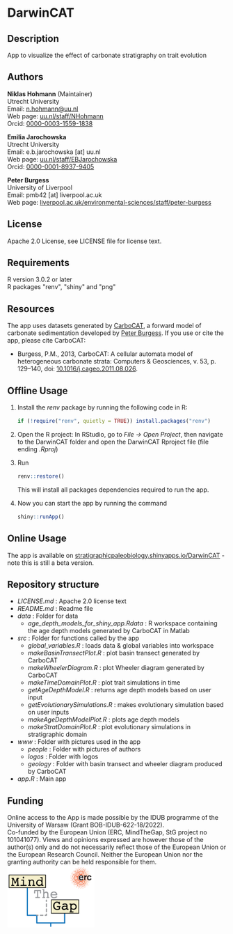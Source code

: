 # DarwinCAT

## Description

App to visualize the effect of carbonate stratigraphy on trait evolution

## Authors

__Niklas Hohmann__ (Maintainer)  
Utrecht University  
Email: n.hohmann@uu.nl  
Web page: [uu.nl/staff/NHohmann](uu.nl/staff/NHohmann)  
Orcid: [0000-0003-1559-1838](https://orcid.org/0000-0003-1559-1838)

__Emilia Jarochowska__  
Utrecht University  
Email: e.b.jarochowska [at] uu.nl  
Web page: [uu.nl/staff/EBJarochowska](https://www.uu.nl/staff/EBJarochowska)  
Orcid: [0000-0001-8937-9405](https://orcid.org/0000-0001-8937-9405)

__Peter Burgess__  
University of Liverpool  
Email: pmb42 [at] liverpool.ac.uk  
Web page: [liverpool.ac.uk/environmental-sciences/staff/peter-burgess](https://www.liverpool.ac.uk/environmental-sciences/staff/peter-burgess/)

## License

Apache 2.0 License, see LICENSE file for license text.

## Requirements

R version 3.0.2 or later  
R packages "renv", "shiny" and "png"

## Resources

The app uses datasets generated by [CarboCAT](https://github.com/csdms-contrib/carbocat), a forward model of carbonate sedimentation developed by [Peter Burgess](https://www.liverpool.ac.uk/environmental-sciences/staff/peter-burgess/). If you use or cite the app, please cite CarboCAT:

- Burgess, P.M., 2013, CarboCAT: A cellular automata model of heterogeneous carbonate strata: Computers & Geosciences, v. 53, p. 129–140, doi: [10.1016/j.cageo.2011.08.026](https://www.sciencedirect.com/science/article/pii/S0098300411002949).

## Offline Usage

1. Install the _renv_ package by running the following code in R:

    ``` R
    if (!require("renv", quietly = TRUE)) install.packages("renv")
    ```

2. Open the R project: In RStudio, go to _File -> Open Project_, then navigate to the DarwinCAT folder and open the DarwinCAT Rproject file (file ending _.Rproj_)
3. Run

    ``` R
    renv::restore()
    ```

    This will install all packages dependencies required to run the app.
4. Now you can start the app by running the command

    ``` R
    shiny::runApp()
    ```

## Online Usage

The app is available on [stratigraphicpaleobiology.shinyapps.io/DarwinCAT](https://stratigraphicpaleobiology.shinyapps.io/DarwinCAT/) - note this is still a beta version.

## Repository structure

- _LICENSE.md_ : Apache 2.0 license text
- _README.md_ : Readme file
- _data_ : Folder for data
  - _age_depth_models_for_shiny_app.Rdata_ : R workspace containing the age depth models generated by CarboCAT in Matlab
- _src_ : Folder for functions called by the app
  - _global_variables.R_ : loads data & global variables into workspace
  - _makeBasinTransectPlot.R_ : plot basin transect generated by CarboCAT
  - _makeWheelerDiagram.R_ : plot Wheeler diagram generated by CarboCAT
  - _makeTimeDomainPlot.R_ : plot trait simulations in time
  - _getAgeDepthModel.R_ : returns age depth models based on user input
  - _getEvolutionarySimulations.R_ : makes evolutionary simulation based on user inputs
  - _makeAgeDepthModelPlot.R_ : plots age depth models
  - _makeStratDomainPlot.R_ : plot evolutionary simulations in stratigraphic domain
- _www_ : Folder with pictures used in the app  
  - _people_ : Folder with pictures of authors
  - _logos_ : Folder with logos
  - _geology_ : Folder with basin transect and wheeler diagram produced by CarboCAT  
- _app.R_ : Main app

## Funding

Online access to the App is made possible by the IDUB programme of the University of Warsaw (Grant BOB-IDUB-622-18/2022).  
Co-funded by the European Union (ERC, MindTheGap, StG project no 101041077). Views and opinions expressed are however those of the author(s) only and do not necessarily reflect those of the European Union or the European Research Council. Neither the European Union nor the granting authority can be held responsible for them.  
<img src="www/logos/mind_the_gap_logo.png"
     width="200"
     alt="Mind the Gap logo">
